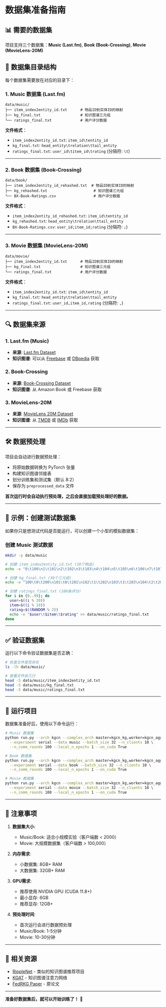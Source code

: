 # 数据集准备指南

## 📊 需要的数据集

项目支持三个数据集：**Music (Last.fm)**, **Book (Book-Crossing)**, **Movie (MovieLens-20M)**

## 📁 数据集目录结构

每个数据集需要放在对应的目录下：

### 1. Music 数据集 (Last.fm)
```
data/music/
├── item_index2entity_id.txt      # 物品ID到实体ID的映射
├── kg_final.txt                  # 知识图谱三元组
└── ratings_final.txt             # 用户评分数据
```

**文件格式**：
- `item_index2entity_id.txt`: `item_id\tentity_id`
- `kg_final.txt`: `head_entity\trelation\ttail_entity`
- `ratings_final.txt`: `user_id\titem_id\trating` (分隔符: `\t`)

---

### 2. Book 数据集 (Book-Crossing)
```
data/book/
├── item_index2entity_id_rehashed.txt  # 物品ID到实体ID的映射
├── kg_rehashed.txt                     # 知识图谱三元组
└── BX-Book-Ratings.csv                 # 用户评分数据
```

**文件格式**：
- `item_index2entity_id_rehashed.txt`: `item_id\tentity_id`
- `kg_rehashed.txt`: `head_entity\trelation\ttail_entity`
- `BX-Book-Ratings.csv`: `user_id;item_id;rating` (分隔符: `;`)

---

### 3. Movie 数据集 (MovieLens-20M)
```
data/movie/
├── item_index2entity_id.txt      # 物品ID到实体ID的映射
├── kg_final.txt                  # 知识图谱三元组
└── ratings_final.txt             # 用户评分数据
```

**文件格式**：
- `item_index2entity_id.txt`: `item_id\tentity_id`
- `kg_final.txt`: `head_entity\trelation\ttail_entity`
- `ratings_final.txt`: `user_id,item_id,rating` (分隔符: `,`)

---

## 🔍 数据集来源

### 1. Last.fm (Music)
- **来源**: [Last.fm Dataset](http://www.last.fm/api)
- **知识图谱**: 可以从 [Freebase](https://developers.google.com/freebase) 或 [DBpedia](https://www.dbpedia.org/) 获取

### 2. Book-Crossing
- **来源**: [Book-Crossing Dataset](http://www2.informatik.uni-freiburg.de/~cziegler/BX/)
- **知识图谱**: 从 Amazon Book 或 Freebase 获取

### 3. MovieLens-20M
- **来源**: [MovieLens 20M Dataset](https://grouplens.org/datasets/movielens/20m/)
- **知识图谱**: 从 [TMDB](https://www.themoviedb.org/) 或 [IMDb](https://www.imdb.com/) 获取

---

## 🛠️ 数据预处理

项目会自动进行数据预处理：
- 将原始数据转换为 PyTorch 张量
- 构建知识图谱邻接表
- 划分训练集和测试集（默认 8:2）
- 保存为 `preprocessed_data` 文件

**首次运行时会自动执行预处理，之后会直接加载预处理好的数据。**

---

## 📝 示例：创建测试数据集

如果你只是想测试代码是否能运行，可以创建一个小型的模拟数据集：

### 创建 Music 测试数据
```bash
mkdir -p data/music

# 创建 item_index2entity_id.txt (10个物品)
echo -e "0\t100\n1\t101\n2\t102\n3\t103\n4\t104\n5\t105\n6\t106\n7\t107\n8\t108\n9\t109" > data/music/item_index2entity_id.txt

# 创建 kg_final.txt (30个三元组)
echo -e "100\t0\t200\n101\t0\t201\n102\t1\t202\n103\t1\t203\n104\t2\t204\n105\t0\t205\n106\t1\t206\n107\t2\t207\n108\t0\t208\n109\t1\t209" > data/music/kg_final.txt

# 创建 ratings_final.txt (100条评分)
for i in {0..99}; do
  user=$((i % 20))
  item=$((i % 10))
  rating=$((RANDOM % 2))
  echo -e "$user\t$item\t$rating" >> data/music/ratings_final.txt
done
```

---

## ✅ 验证数据集

运行以下命令验证数据集是否正确：

```bash
# 检查文件是否存在
ls -lh data/music/

# 查看文件前几行
head -5 data/music/item_index2entity_id.txt
head -5 data/music/kg_final.txt
head -5 data/music/ratings_final.txt
```

---

## 🚀 运行项目

数据集准备好后，使用以下命令运行：

```bash
# Music 数据集
python run.py --arch kgcn --complex_arch master=kgcn_kg,worker=kgcn_aggregate \
  --experiment serial --data music --batch_size 32 --n_clients 10 \
  --n_comm_rounds 100 --local_n_epochs 1 --on_cuda True

# Book 数据集
python run.py --arch kgcn --complex_arch master=kgcn_kg,worker=kgcn_aggregate \
  --experiment serial --data book --batch_size 32 --n_clients 10 \
  --n_comm_rounds 100 --local_n_epochs 1 --on_cuda True

# Movie 数据集
python run.py --arch kgcn --complex_arch master=kgcn_kg,worker=kgcn_aggregate \
  --experiment serial --data movie --batch_size 32 --n_clients 10 \
  --n_comm_rounds 100 --local_n_epochs 1 --on_cuda True
```

---

## 📌 注意事项

1. **数据集大小**: 
   - Music/Book: 适合小规模实验（客户端数 < 2000）
   - Movie: 大规模数据集（客户端数 > 100,000）

2. **内存需求**:
   - 小数据集: 8GB+ RAM
   - 大数据集: 32GB+ RAM

3. **GPU需求**:
   - 推荐使用 NVIDIA GPU (CUDA 11.8+)
   - 最小显存: 6GB
   - 推荐显存: 12GB+

4. **预处理时间**:
   - 首次运行会进行数据预处理
   - Music/Book: 1-5分钟
   - Movie: 10-30分钟

---

## 🔗 相关资源

- [RippleNet](https://github.com/hwwang55/RippleNet) - 类似的知识图谱推荐项目
- [KGAT](https://github.com/xiangwang1223/knowledge_graph_attention_network) - 知识图谱注意力网络
- [FedRKG Paper](https://arxiv.org/abs/xxxx.xxxxx) - 原论文

---

**准备好数据集后，就可以开始训练了！** 🎉


